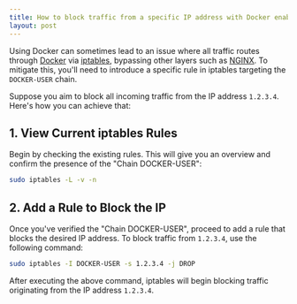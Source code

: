 ```yaml
---
title: How to block traffic from a specific IP address with Docker enabled 
layout: post
---
```


Using Docker can sometimes lead to an issue where all traffic routes through [Docker](https://www.docker.com/) via [iptables](https://en.wikipedia.org/wiki/Iptables), bypassing other layers such as [NGINX](https://www.nginx.com/). To mitigate this, you'll need to introduce a specific rule in iptables targeting the `DOCKER-USER` chain.

Suppose you aim to block all incoming traffic from the IP address `1.2.3.4`. Here's how you can achieve that:

## 1. View Current iptables Rules

Begin by checking the existing rules. This will give you an overview and confirm the presence of the "Chain DOCKER-USER":

```bash
sudo iptables -L -v -n
```

## 2. Add a Rule to Block the IP

Once you've verified the "Chain DOCKER-USER", proceed to add a rule that blocks the desired IP address. To block traffic from `1.2.3.4`, use the following command:

```bash
sudo iptables -I DOCKER-USER -s 1.2.3.4 -j DROP
```

After executing the above command, iptables will begin blocking traffic originating from the IP address `1.2.3.4`.

